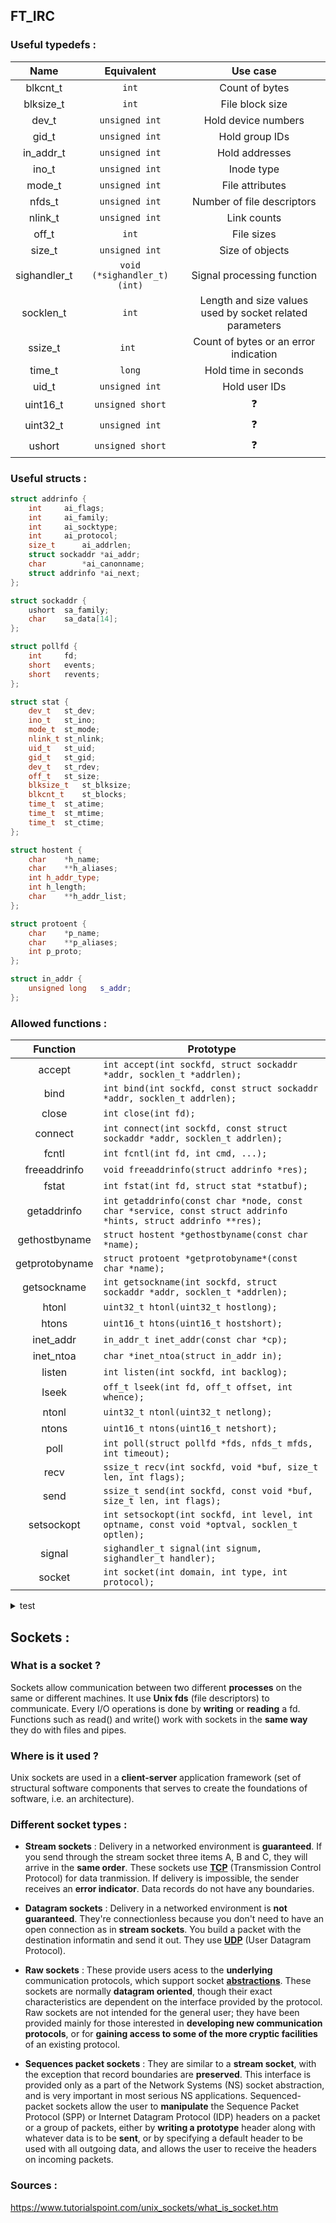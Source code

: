 ## FT_IRC


### Useful typedefs :
| Name |  Equivalent | Use case |
| :-: | :-: | :-: |
| blkcnt_t | `int` | Count of bytes |
| blksize_t | `int` | File block size |
| dev_t | `unsigned int` | Hold device numbers |
| gid_t | `unsigned int` | Hold group IDs |
| in_addr_t | `unsigned int` | Hold addresses |
| ino_t | `unsigned int` | Inode type |
| mode_t | `unsigned int`| File attributes |
| nfds_t | `unsigned int` | Number of file descriptors |
| nlink_t | `unsigned int`| Link counts |
| off_t | `int` | File sizes |
| size_t | `unsigned int` | Size of objects |
| sighandler_t | `void (*sighandler_t)(int)` | Signal processing function |
| socklen_t| `int` | Length and size values used by socket related parameters |
| ssize_t | `int `| Count of bytes or an error indication |
| time_t | `long` | Hold time in seconds |
| uid_t | `unsigned int` | Hold user IDs |
| uint16_t | `unsigned short` | :question: |
| uint32_t | `unsigned int` | :question: |
| ushort | `unsigned short` | :question:|

### Useful structs :

```c++
struct addrinfo {
	int		ai_flags;
	int		ai_family;
	int		ai_socktype;
	int		ai_protocol;
	size_t		ai_addrlen;
	struct sockaddr	*ai_addr;
	char		*ai_canonname;
	struct addrinfo	*ai_next;
};

struct sockaddr {
	ushort	sa_family;
	char	sa_data[14];
};

struct pollfd {
	int		fd;
	short	events;
	short	revents;
};

struct stat {
    dev_t	st_dev;
    ino_t	st_ino;
    mode_t	st_mode;
    nlink_t	st_nlink;
    uid_t	st_uid;
    gid_t	st_gid;
    dev_t	st_rdev;
    off_t	st_size; 
    blksize_t	st_blksize;
    blkcnt_t	st_blocks;
    time_t	st_atime;
    time_t	st_mtime;
    time_t	st_ctime;
};

struct hostent {
	char	*h_name;
	char	**h_aliases;
	int	h_addr_type;
	int	h_length;
	char	**h_addr_list;
};

struct protoent {
	char	*p_name;
	char	**p_aliases;
	int	p_proto;
};

struct in_addr {
	unsigned long	s_addr;
};
```


### Allowed functions :

| Function | Prototype |
| :-:| -|
| accept | `int accept(int sockfd, struct sockaddr *addr, socklen_t *addrlen);`|
| bind | `int bind(int sockfd, const struct sockaddr *addr, socklen_t addrlen);` |
| close | `int close(int fd);`|
| connect | `int connect(int sockfd, const struct sockaddr *addr, socklen_t addrlen);` |
| fcntl | `int fcntl(int fd, int cmd, ...);` |
| freeaddrinfo | `void freeaddrinfo(struct addrinfo *res);`|
| fstat | `int fstat(int fd, struct stat *statbuf);` |
| getaddrinfo | `int getaddrinfo(const char *node, const char *service, const struct addrinfo *hints, struct addrinfo **res);`|
| gethostbyname | `struct hostent *gethostbyname(const char *name);` |
| getprotobyname | `struct protoent *getprotobyname*(const char *name);` |
| getsockname | `int getsockname(int sockfd, struct sockaddr *addr, socklen_t *addrlen);` |
| htonl | `uint32_t htonl(uint32_t hostlong);` |
| htons | `uint16_t htons(uint16_t hostshort);` |
| inet_addr | `in_addr_t inet_addr(const char *cp);` |
| inet_ntoa | `char *inet_ntoa(struct in_addr in);` |
| listen | `int listen(int sockfd, int backlog);`|
| lseek | `off_t lseek(int fd, off_t offset, int whence);` |
| ntonl | `uint32_t ntonl(uint32_t netlong);` |
| ntons | `uint16_t ntons(uint16_t netshort);` |
| poll | `int poll(struct pollfd *fds, nfds_t mfds, int timeout);` |
| recv | `ssize_t recv(int sockfd, void *buf, size_t len, int flags);` |
| send | `ssize_t send(int sockfd, const void *buf, size_t len, int flags);` |
| setsockopt | `int setsockopt(int sockfd, int level, int optname, const void *optval, socklen_t optlen);` |
| signal | `sighandler_t signal(int signum, sighandler_t handler);` |
| socket | `int socket(int domain, int type, int protocol);` |

<details>
<summary>test</summary>

sdfsdf

</details>


## Sockets :

### What is a socket ?

Sockets allow communication between two different **processes** on the same or different machines. 
It use **Unix fds** (file descriptors) to communicate. Every I/O operations is done by **writing** or **reading** a fd.
Functions such as read() and write() work with sockets in the **same way** they do with files and pipes.

### Where is it used ?

Unix sockets are used in a **client-server** application framework (set of structural software components that serves to create the foundations of software, i.e. an architecture).

### Different socket types :
- **Stream sockets** : Delivery in a networked environment is **guaranteed**. If you send through the stream socket three items A, B and C, they will arrive in the **same order**. These sockets use [**TCP**](https://en.wikipedia.org/wiki/Transmission_Control_Protocol) (Transmission Control Protocol) for data tranmission. If delivery is impossible, the sender receives an **error indicator**. Data records do not have any boundaries.

- **Datagram sockets** : Delivery in a networked environment is **not guaranteed**. They're connectionless because you don't need to have an open connection as in **stream sockets**. You build a packet with the destination informatin and send it  out. They use [**UDP**](https://en.wikipedia.org/wiki/User_Datagram_Protocol) (User Datagram Protocol). 

- **Raw sockets** : These provide users acess to the **underlying** communication protocols, which support socket [**abstractions**](https://en.wikipedia.org/wiki/Abstraction_(computer_science)). These sockets are normally **datagram oriented**, though their exact characteristics are dependent on the interface provided by the protocol. Raw sockets are not intended for the general user; they have been provided mainly for those interested in **developing new communication protocols**, or for **gaining access to some of the more cryptic facilities** of an existing protocol.

- **Sequences packet sockets** : They are similar to a **stream socket**, with the exception that record boundaries are **preserved**. This interface is provided only as a part of the Network Systems (NS) socket abstraction, and is very important in most serious NS applications. Sequenced-packet sockets allow the user to **manipulate** the Sequence Packet Protocol (SPP) or Internet Datagram Protocol (IDP) headers on a packet or a group of packets, either by **writing a prototype** header along with whatever data is to be **sent**, or by specifying a default header to be used with all outgoing data, and allows the user to receive the headers on incoming packets.


### Sources :
https://www.tutorialspoint.com/unix_sockets/what_is_socket.htm
